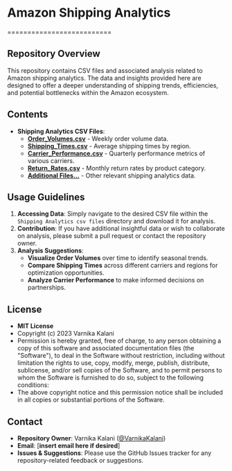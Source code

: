 # Amazon Shipping Analytics
==========================

**Repository Overview**
------------------------

This repository contains CSV files and associated analysis related to Amazon shipping analytics. The data and insights provided here are designed to offer a deeper understanding of shipping trends, efficiencies, and potential bottlenecks within the Amazon ecosystem.

**Contents**
------------

* **Shipping Analytics CSV Files**: 
	+ [**Order_Volumes.csv**](https://github.com/VarnikaKalani/amazon-shipping-analytics/tree/main/Shipping%20Analytics%20csv%20files/Order_Volumes.csv) - Weekly order volume data.
	+ [**Shipping_Times.csv**](https://github.com/VarnikaKalani/amazon-shipping-analytics/tree/main/Shipping%20Analytics%20csv%20files/Shipping_Times.csv) - Average shipping times by region.
	+ [**Carrier_Performance.csv**](https://github.com/VarnikaKalani/amazon-shipping-analytics/tree/main/Shipping%20Analytics%20csv%20files/Carrier_Performance.csv) - Quarterly performance metrics of various carriers.
	+ [**Return_Rates.csv**](https://github.com/VarnikaKalani/amazon-shipping-analytics/tree/main/Shipping%20Analytics%20csv%20files/Return_Rates.csv) - Monthly return rates by product category.
	+ [**Additional Files...**](https://github.com/VarnikaKalani/amazon-shipping-analytics/tree/main/Shipping%20Analytics%20csv%20files/) - Other relevant shipping analytics data.

**Usage Guidelines**
--------------------

1. **Accessing Data**: Simply navigate to the desired CSV file within the `Shipping Analytics csv files` directory and download it for analysis.
2. **Contribution**: If you have additional insightful data or wish to collaborate on analysis, please submit a pull request or contact the repository owner.
3. **Analysis Suggestions**:
	* **Visualize Order Volumes** over time to identify seasonal trends.
	* **Compare Shipping Times** across different carriers and regions for optimization opportunities.
	* **Analyze Carrier Performance** to make informed decisions on partnerships.

**License**
-------

* **MIT License**
* Copyright (c) 2023 Varnika Kalani
* Permission is hereby granted, free of charge, to any person obtaining a copy
of this software and associated documentation files (the "Software"), to deal
in the Software without restriction, including without limitation the rights
to use, copy, modify, merge, publish, distribute, sublicense, and/or sell
copies of the Software, and to permit persons to whom the Software is
furnished to do so, subject to the following conditions:
* The above copyright notice and this permission notice shall be included in all
copies or substantial portions of the Software.

**Contact**
----------

* **Repository Owner**: Varnika Kalani ([@VarnikaKalani](https://github.com/VarnikaKalani))
* **Email**: [**insert email here if desired**]
* **Issues & Suggestions**: Please use the GitHub Issues tracker for any repository-related feedback or suggestions.
